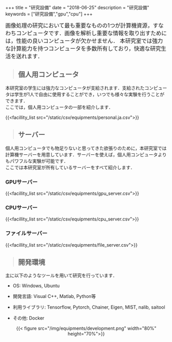 +++
title = "研究設備"
date = "2018-06-25"
description = "研究設備"
keywords = ["研究設備","gpu","cpu"]
+++

<span style="font-size: 120%">
画像処理の研究において最も重要なものの1つが計算機資源，すなわちコンピュータです．画像を解析し重要な情報を取り出すためには，性能の良いコンピュータが欠かせません．  
本研究室では強力な計算能力を持つコンピュータを多数所有しており，快適な研究生活を送れます．  
</span>


> ## 個人用コンピュータ  

本研究室の学生には強力なコンピュータが支給されます．支給されたコンピュータは学生が1人で自由に使用することができ，いつでも様々な実験を行うことができます．  
ここでは，個人用コンピュータの一部を紹介します．

{{<facillity_list src="/static/csv/equipments/personal.ja.csv">}}  

> ## サーバー

個人用コンピュータでも物足りないと思ってきた欲張りのために，本研究室では計算機サーバーを用意しています．サーバーを使えば，個人用コンピュータよりもパワフルな実験が可能です．  
ここでは本研究室が所有しているサーバーをすべて紹介します．

### GPUサーバー

{{<facillity_list src="/static/csv/equipments/gpu_server.csv">}}  

### CPUサーバー

{{<facillity_list src="/static/csv/equipments/cpu_server.csv">}}  

### ファイルサーバー

{{<facillity_list src="/static/csv/equipments/file_server.csv">}}  


> ## 開発環境

主に以下のようなツールを用いて研究を行っています．

- OS: Windows, Ubuntu

- 開発言語: Visual C++, Matlab, Python等

- 利用ライブラリ: Tensorflow, Pytorch, Chainer, Eigen, MIST, nalib, saitool

- その他: Docker

<div align="center">{{< figure src="/img/equipments/development.png" width="80%" height="70%">}}</div>